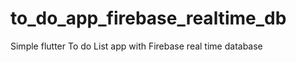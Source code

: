 # to_do_app_firebase_realtime_db

Simple flutter To do List app with Firebase real time database 


